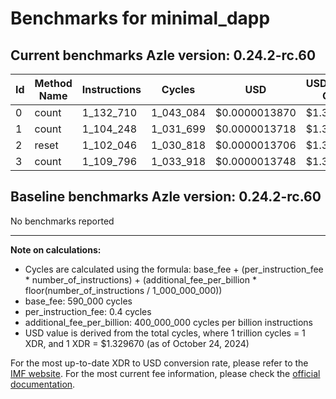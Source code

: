 # Benchmarks for minimal_dapp

## Current benchmarks Azle version: 0.24.2-rc.60

| Id  | Method Name | Instructions | Cycles    | USD           | USD/Million Calls |
| --- | ----------- | ------------ | --------- | ------------- | ----------------- |
| 0   | count       | 1_132_710    | 1_043_084 | $0.0000013870 | $1.38             |
| 1   | count       | 1_104_248    | 1_031_699 | $0.0000013718 | $1.37             |
| 2   | reset       | 1_102_046    | 1_030_818 | $0.0000013706 | $1.37             |
| 3   | count       | 1_109_796    | 1_033_918 | $0.0000013748 | $1.37             |

## Baseline benchmarks Azle version: 0.24.2-rc.60

No benchmarks reported

---

**Note on calculations:**

-   Cycles are calculated using the formula: base_fee + (per_instruction_fee \* number_of_instructions) + (additional_fee_per_billion \* floor(number_of_instructions / 1_000_000_000))
-   base_fee: 590_000 cycles
-   per_instruction_fee: 0.4 cycles
-   additional_fee_per_billion: 400_000_000 cycles per billion instructions
-   USD value is derived from the total cycles, where 1 trillion cycles = 1 XDR, and 1 XDR = $1.329670 (as of October 24, 2024)

For the most up-to-date XDR to USD conversion rate, please refer to the [IMF website](https://www.imf.org/external/np/fin/data/rms_sdrv.aspx).
For the most current fee information, please check the [official documentation](https://internetcomputer.org/docs/current/developer-docs/gas-cost#execution).
